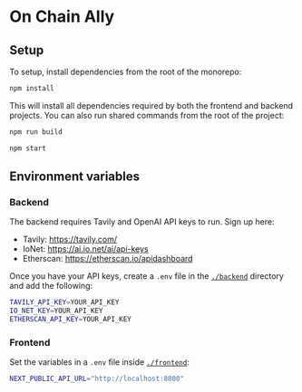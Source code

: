 # On Chain Ally



## Setup

To setup, install dependencies from the root of the monorepo:

```bash
npm install
```

This will install all dependencies required by both the frontend and backend projects. You can also run shared commands from the root of the project:

```bash
npm run build

npm start
```

## Environment variables

### Backend

The backend requires Tavily and OpenAI API keys to run. Sign up here:

- Tavily: https://tavily.com/
- IoNet: https://ai.io.net/ai/api-keys
- Etherscan: https://etherscan.io/apidashboard

Once you have your API keys, create a `.env` file in the [`./backend`](`./backend`) directory and add the following:

```bash
TAVILY_API_KEY=YOUR_API_KEY
IO_NET_KEY=YOUR_API_KEY
ETHERSCAN_API_KEY=YOUR_API_KEY

```

### Frontend


Set the variables in a `.env` file inside [`./frontend`](./frontend):

```bash
NEXT_PUBLIC_API_URL="http://localhost:8080"
```
